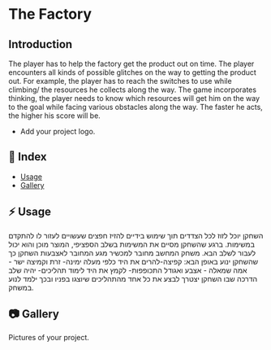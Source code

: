 # The Factory

## Introduction
The player has to help the factory get the product out on time. The player encounters all kinds of possible glitches on the way to getting the product out. For example, the player has to reach the switches to use while climbing/ the resources he collects along the way. The game incorporates thinking, the player needs to know which resources will get him on the way to the goal while facing various obstacles along the way. The faster he acts, the higher his score will be.

- Add your project logo.


## :ledger: Index

- [Usage](#zap-usage)
- [Gallery](#camera-gallery)


## :zap: Usage

השחקן יוכל לזוז לכל הצדדים תוך שימוש בידיים להזיז חפצים שעשויים לעזור לו להתקדם במשימות.
ברגע שהשחקן מסיים את המשימות בשלב הספציפי, המוצר מוכן והוא יכול לעבור לשלב הבא.
משחק המחשב מחובר למכשיר מגע המחובר לאצבעות השחקן כך שהשחקן ינוע באופן הבא: קפיצה-להרים את היד כלפי מעלה ימינה- זרת וקמיצה ישר - אמה שמאלה - אצבע ואגודל התכופפות- לקמץ את היד
לימוד תהליכים- יהיה שלב הדרכה שבו השחקן יצטרך לבצע את כל אחד מהתהליכים שיוצגו בפניו ובכך ילמד לנוע במשחק.


##  :camera: Gallery
Pictures of your project.

